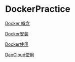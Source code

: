# DockerPractice
[Docker 概念](https://netfilx.github.io/DockerPractice/Concept)

[Docker安装](https://netfilx.github.io/DockerPractice/Installation)

[Docker使用](https://netfilx.github.io/DockerPractice/use)

[DaoCloud使用](https://netfilx.github.io/DockerPractice/use_DaoCloud)



